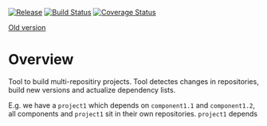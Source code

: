 [![Release](https://jitpack.io/v/scm4j/scm4j-wf.svg)](https://jitpack.io/#scm4j/scm4j-wf)
[![Build Status](https://travis-ci.org/scm4j/scm4j-wf.svg?branch=master)](https://travis-ci.org/scm4j/scm4j-wf)
[![Coverage Status](https://coveralls.io/repos/github/scm4j/scm4j-wf/badge.svg?branch=master)](https://coveralls.io/github/scm4j/scm4j-wf?branch=master)

[Old version](https://github.com/scm4j/scm4j-wf/blob/d540cb00674d485846117dbd68df19bdad306e56/README.md)

# Overview

Tool to build multi-repositiry projects. Tool detectes changes in repositories, build new versions and actualize dependency lists.

E.g. we have a `project1` which depends on `component1.1` and `component1.2`, all components and `project1` sit in their own repositories. `project1` depends
